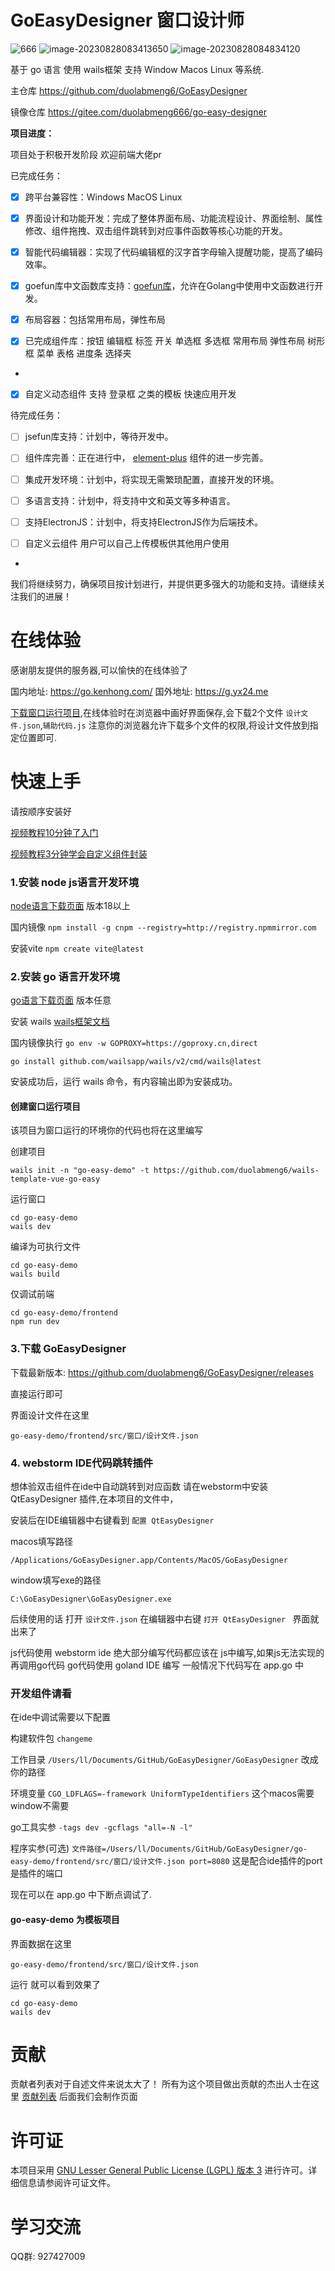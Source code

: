 # GoEasyDesigner 窗口设计师
![666](https://github.com/duolabmeng6/GoEasyDesigner/assets/59047063/a89d2ab9-9ba3-4efc-b0fa-0a7dcc3bcfc1)
![image-20230828083413650](README.assets/image-20230828083413650.png)
![image-20230828084834120](README.assets/image-20230828084834120.png)

基于 go 语言 使用 wails框架 支持 Window Macos Linux 等系统.

主仓库 https://github.com/duolabmeng6/GoEasyDesigner 

镜像仓库 https://gitee.com/duolabmeng666/go-easy-designer 

**项目进度：**

项目处于积极开发阶段 欢迎前端大佬pr


已完成任务：
- [x] 跨平台兼容性：Windows MacOS Linux

- [x] 界面设计和功能开发：完成了整体界面布局、功能流程设计、界面绘制、属性修改、组件拖拽、双击组件跳转到对应事件函数等核心功能的开发。

- [x] 智能代码编辑器：实现了代码编辑框的汉字首字母输入提醒功能，提高了编码效率。

- [x] goefun库中文函数库支持：[goefun库](https://pkg.go.dev/github.com/duolabmeng6/goefun#section-sourcefiles)，允许在Golang中使用中文函数进行开发。

- [x] 布局容器：包括常用布局，弹性布局

- [x] 已完成组件库：按钮 编辑框 标签 开关 单选框 多选框 常用布局 弹性布局 树形框 菜单 表格 进度条 选择夹
- 
- [x] 自定义动态组件 支持 登录框 之类的模板 快速应用开发

待完成任务：
- [ ] jsefun库支持：计划中，等待开发中。

- [ ] 组件库完善：正在进行中， [element-plus](https://element-plus.org/zh-CN/component/button.html) 组件的进一步完善。

- [ ] 集成开发环境：计划中，将实现无需繁琐配置，直接开发的环境。

- [ ] 多语言支持：计划中，将支持中文和英文等多种语言。

- [ ] 支持ElectronJS：计划中，将支持ElectronJS作为后端技术。

- [ ] 自定义云组件 用户可以自己上传模板供其他用户使用
- 
我们将继续努力，确保项目按计划进行，并提供更多强大的功能和支持。请继续关注我们的进展！

# 在线体验

感谢朋友提供的服务器,可以愉快的在线体验了

国内地址: https://go.kenhong.com/
国外地址: https://g.yx24.me 

[下载窗口运行项目](https://github.com/duolabmeng6/wails-template-vue-go-easy),在线体验时在浏览器中画好界面保存,会下载2个文件 `设计文件.json`,`辅助代码.js` 注意你的浏览器允许下载多个文件的权限,将设计文件放到指定位置即可.

# 快速上手

请按顺序安装好

[视频教程10分钟了入门](https://www.bilibili.com/video/BV1ou4y1r7WS)

[视频教程3分钟学会自定义组件封装](https://www.bilibili.com/video/BV1ar4y1f7Rq)


### 1.安装 node js语言开发环境

[node语言下载页面](https://nodejs.org/zh-cn/download/) 版本18以上

国内镜像 `npm install -g cnpm --registry=http://registry.npmmirror.com`

安装vite `npm create vite@latest`


### 2.安装 go 语言开发环境

[go语言下载页面](https://golang.org/dl/) 版本任意

安装 wails [wails框架文档](https://wails.io/zh-Hans/docs/gettingstarted/installation/)

国内镜像执行 `go env -w GOPROXY=https://goproxy.cn,direct`

```
go install github.com/wailsapp/wails/v2/cmd/wails@latest
```

安装成功后，运行 wails 命令，有内容输出即为安装成功。

#### 创建窗口运行项目
该项目为窗口运行的环境你的代码也将在这里编写

创建项目

```
wails init -n "go-easy-demo" -t https://github.com/duolabmeng6/wails-template-vue-go-easy
```

运行窗口

```
cd go-easy-demo
wails dev
```

编译为可执行文件

```
cd go-easy-demo
wails build
```

仅调试前端

```
cd go-easy-demo/frontend
npm run dev
```

### 3.下载 GoEasyDesigner

下载最新版本: https://github.com/duolabmeng6/GoEasyDesigner/releases

直接运行即可

界面设计文件在这里

```
go-easy-demo/frontend/src/窗口/设计文件.json
```

### 4. webstorm IDE代码跳转插件

想体验双击组件在ide中自动跳转到对应函数 请在webstorm中安装 QtEasyDesigner 插件,在本项目的文件中，

安装后在IDE编辑器中右键看到 `配置 QtEasyDesigner ` 

macos填写路径
```
/Applications/GoEasyDesigner.app/Contents/MacOS/GoEasyDesigner
```

window填写exe的路径
```
C:\GoEasyDesigner\GoEasyDesigner.exe
```

后续使用的话 打开 `设计文件.json` 在编辑器中右键  `打开 QtEasyDesigner ` 界面就出来了

js代码使用 webstorm ide 绝大部分编写代码都应该在 js中编写,如果js无法实现的再调用go代码
go代码使用 goland IDE 编写 一般情况下代码写在 app.go 中

### 开发组件请看

在ide中调试需要以下配置

构建软件包 `changeme` 

工作目录 `/Users/ll/Documents/GitHub/GoEasyDesigner/GoEasyDesigner` 改成你的路径

环境变量 `CGO_LDFLAGS=-framework UniformTypeIdentifiers` 这个macos需要 window不需要

go工具实参 `-tags dev -gcflags "all=-N -l"`

程序实参(可选) `文件路径=/Users/ll/Documents/GitHub/GoEasyDesigner/go-easy-demo/frontend/src/窗口/设计文件.json port=8080` 这是配合ide插件的port是插件的端口 

现在可以在 app.go 中下断点调试了.

#### go-easy-demo 为模板项目

界面数据在这里

```
go-easy-demo/frontend/src/窗口/设计文件.json
```

运行 就可以看到效果了

```
cd go-easy-demo
wails dev
```


# 贡献

贡献者列表对于自述文件来说太大了！ 所有为这个项目做出贡献的杰出人士在这里 [贡献列表](https://github.com/duolabmeng6/GoEasyDesigner/graphs/contributors)
后面我们会制作页面


# 许可证

本项目采用 [GNU Lesser General Public License (LGPL) 版本 3](LICENSE) 进行许可。详细信息请参阅许可证文件。

# 学习交流

QQ群: 927427009